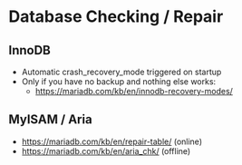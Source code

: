 # Database Checking  / Repair 

## InnoDB 

  * Automatic crash_recovery_mode triggered on startup
  * Only if you have no backup and nothing else works:
    * https://mariadb.com/kb/en/innodb-recovery-modes/

## MyISAM / Aria 

  * https://mariadb.com/kb/en/repair-table/ (online) 
  * https://mariadb.com/kb/en/aria_chk/ (offline)
